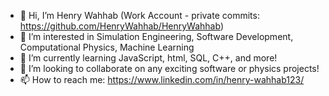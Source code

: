 - 👋 Hi, I’m Henry Wahhab (Work Account - private commits: https://github.com/HenryWahhab/HenryWahhab)
- 👀 I’m interested in Simulation Engineering, Software Development, Computational Physics, Machine Learning 
- 🌱 I’m currently learning JavaScript, html, SQL, C++, and more!
- 💞️ I’m looking to collaborate on any exciting software or physics projects!
- 📫 How to reach me: https://www.linkedin.com/in/henry-wahhab123/

<!---
HenryW/HenryW is a ✨ special ✨ repository because its `README.md` (this file) appears on your GitHub profile.
You can click the Preview link to take a look at your changes.
--->

